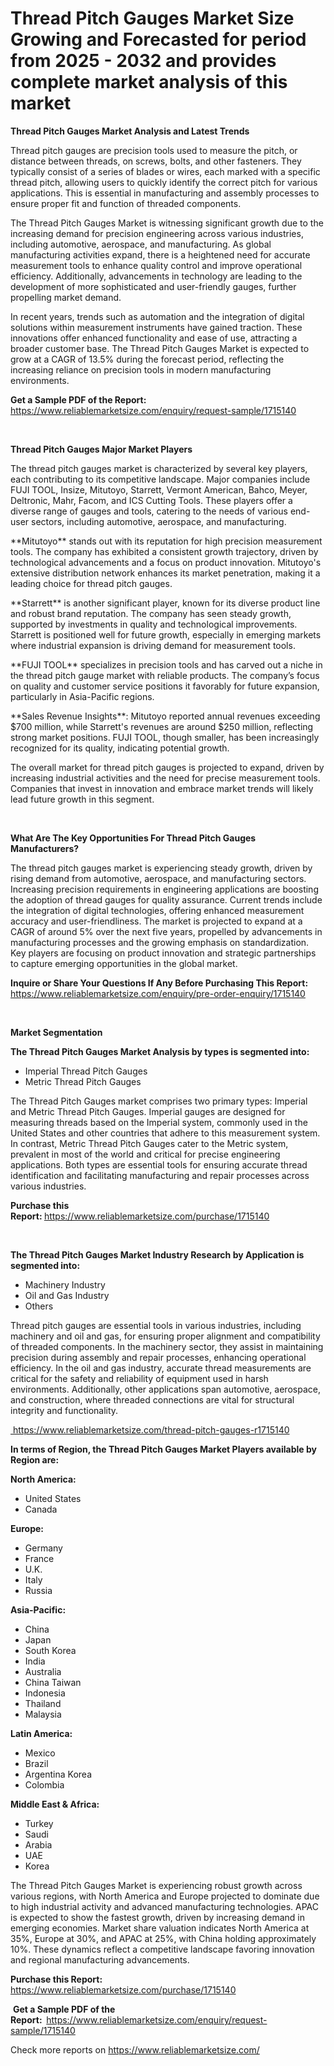 <p><h1>Thread Pitch Gauges Market Size Growing and Forecasted for period from 2025 - 2032 and provides complete market analysis of this market</h1></p><p><strong>Thread Pitch Gauges Market Analysis and Latest Trends</strong></p>
<p><p>Thread pitch gauges are precision tools used to measure the pitch, or distance between threads, on screws, bolts, and other fasteners. They typically consist of a series of blades or wires, each marked with a specific thread pitch, allowing users to quickly identify the correct pitch for various applications. This is essential in manufacturing and assembly processes to ensure proper fit and function of threaded components.</p><p>The Thread Pitch Gauges Market is witnessing significant growth due to the increasing demand for precision engineering across various industries, including automotive, aerospace, and manufacturing. As global manufacturing activities expand, there is a heightened need for accurate measurement tools to enhance quality control and improve operational efficiency. Additionally, advancements in technology are leading to the development of more sophisticated and user-friendly gauges, further propelling market demand.</p><p>In recent years, trends such as automation and the integration of digital solutions within measurement instruments have gained traction. These innovations offer enhanced functionality and ease of use, attracting a broader customer base. The Thread Pitch Gauges Market is expected to grow at a CAGR of 13.5% during the forecast period, reflecting the increasing reliance on precision tools in modern manufacturing environments.</p></p>
<p><strong>Get a Sample PDF of the Report:&nbsp;</strong> <a href="https://www.reliablemarketsize.com/enquiry/request-sample/1715140?utm_campaign=3248&utm_medium=2&utm_source=Github&utm_content=ia&utm_term=28032025&utm_id=thread-pitch-gauges">https://www.reliablemarketsize.com/enquiry/request-sample/1715140</a></p>
<p>&nbsp;</p>
<p><strong>Thread Pitch Gauges Major Market Players</strong></p>
<p><p>The thread pitch gauges market is characterized by several key players, each contributing to its competitive landscape. Major companies include FUJI TOOL, Insize, Mitutoyo, Starrett, Vermont American, Bahco, Meyer, Deltronic, Mahr, Facom, and ICS Cutting Tools. These players offer a diverse range of gauges and tools, catering to the needs of various end-user sectors, including automotive, aerospace, and manufacturing.</p><p>**Mitutoyo** stands out with its reputation for high precision measurement tools. The company has exhibited a consistent growth trajectory, driven by technological advancements and a focus on product innovation. Mitutoyo's extensive distribution network enhances its market penetration, making it a leading choice for thread pitch gauges.</p><p>**Starrett** is another significant player, known for its diverse product line and robust brand reputation. The company has seen steady growth, supported by investments in quality and technological improvements. Starrett is positioned well for future growth, especially in emerging markets where industrial expansion is driving demand for measurement tools.</p><p>**FUJI TOOL** specializes in precision tools and has carved out a niche in the thread pitch gauge market with reliable products. The company’s focus on quality and customer service positions it favorably for future expansion, particularly in Asia-Pacific regions.</p><p>**Sales Revenue Insights**: Mitutoyo reported annual revenues exceeding $700 million, while Starrett's revenues are around $250 million, reflecting strong market positions. FUJI TOOL, though smaller, has been increasingly recognized for its quality, indicating potential growth.</p><p>The overall market for thread pitch gauges is projected to expand, driven by increasing industrial activities and the need for precise measurement tools. Companies that invest in innovation and embrace market trends will likely lead future growth in this segment.</p></p>
<p>&nbsp;</p>
<p><strong>What Are The Key Opportunities For Thread Pitch Gauges Manufacturers?</strong></p>
<p><p>The thread pitch gauges market is experiencing steady growth, driven by rising demand from automotive, aerospace, and manufacturing sectors. Increasing precision requirements in engineering applications are boosting the adoption of thread gauges for quality assurance. Current trends include the integration of digital technologies, offering enhanced measurement accuracy and user-friendliness. The market is projected to expand at a CAGR of around 5% over the next five years, propelled by advancements in manufacturing processes and the growing emphasis on standardization. Key players are focusing on product innovation and strategic partnerships to capture emerging opportunities in the global market.</p></p>
<p><strong>Inquire or Share Your Questions If Any Before Purchasing This Report:</strong> <a href="https://www.reliablemarketsize.com/enquiry/pre-order-enquiry/1715140?utm_campaign=3248&utm_medium=2&utm_source=Github&utm_content=ia&utm_term=28032025&utm_id=thread-pitch-gauges">https://www.reliablemarketsize.com/enquiry/pre-order-enquiry/1715140</a></p>
<p>&nbsp;</p>
<p><strong>Market Segmentation</strong></p>
<p><strong>The Thread Pitch Gauges Market Analysis by types is segmented into:</strong></p>
<p><ul><li>Imperial Thread Pitch Gauges</li><li>Metric Thread Pitch Gauges</li></ul></p>
<p><p>The Thread Pitch Gauges market comprises two primary types: Imperial and Metric Thread Pitch Gauges. Imperial gauges are designed for measuring threads based on the Imperial system, commonly used in the United States and other countries that adhere to this measurement system. In contrast, Metric Thread Pitch Gauges cater to the Metric system, prevalent in most of the world and critical for precise engineering applications. Both types are essential tools for ensuring accurate thread identification and facilitating manufacturing and repair processes across various industries.</p></p>
<p><strong>Purchase this Report:&nbsp;</strong><a href="https://www.reliablemarketsize.com/purchase/1715140?utm_campaign=3248&utm_medium=2&utm_source=Github&utm_content=ia&utm_term=28032025&utm_id=thread-pitch-gauges">https://www.reliablemarketsize.com/purchase/1715140</a></p>
<p>&nbsp;</p>
<p><strong>The Thread Pitch Gauges Market Industry Research by Application is segmented into:</strong></p>
<p><ul><li>Machinery Industry</li><li>Oil and Gas Industry</li><li>Others</li></ul></p>
<p><p>Thread pitch gauges are essential tools in various industries, including machinery and oil and gas, for ensuring proper alignment and compatibility of threaded components. In the machinery sector, they assist in maintaining precision during assembly and repair processes, enhancing operational efficiency. In the oil and gas industry, accurate thread measurements are critical for the safety and reliability of equipment used in harsh environments. Additionally, other applications span automotive, aerospace, and construction, where threaded connections are vital for structural integrity and functionality.</p></p>
<p><a href="https://www.reliablemarketsize.com/thread-pitch-gauges-r1715140?utm_campaign=3248&utm_medium=2&utm_source=Github&utm_content=ia&utm_term=28032025&utm_id=thread-pitch-gauges">&nbsp;https://www.reliablemarketsize.com/thread-pitch-gauges-r1715140</a></p>
<p><strong>In terms of Region, the Thread Pitch Gauges Market Players available by Region are:</strong></p>
<p>
    <p> <strong> North America: </strong>
        <ul>
            <li>United States</li>
            <li>Canada</li>
        </ul>
        </p> 
    <p> <strong> Europe: </strong>
        <ul>
            <li>Germany</li>
            <li>France</li>
            <li>U.K.</li>
            <li>Italy</li>
            <li>Russia</li>
        </ul>
        </p> 
    <p> <strong> Asia-Pacific: </strong>
        <ul>
            <li>China</li>
            <li>Japan</li>
            <li>South Korea</li>
            <li>India</li>
            <li>Australia</li>
            <li>China Taiwan</li>
            <li>Indonesia</li>
            <li>Thailand</li>
            <li>Malaysia</li>
        </ul>
        </p> 
    <p> <strong> Latin America: </strong>
        <ul>
            <li>Mexico</li>
            <li>Brazil</li>
            <li>Argentina Korea</li>
            <li>Colombia</li>
        </ul>
        </p> 
    <p> <strong> Middle East & Africa: </strong>
        <ul>
            <li>Turkey</li>
            <li>Saudi</li>
            <li>Arabia</li>
            <li>UAE</li>
            <li>Korea</li>
        </ul>
    </p>
    </p>
<p><p>The Thread Pitch Gauges Market is experiencing robust growth across various regions, with North America and Europe projected to dominate due to high industrial activity and advanced manufacturing technologies. APAC is expected to show the fastest growth, driven by increasing demand in emerging economies. Market share valuation indicates North America at 35%, Europe at 30%, and APAC at 25%, with China holding approximately 10%. These dynamics reflect a competitive landscape favoring innovation and regional manufacturing advancements.</p></p>
<p><strong>Purchase this Report: </strong><a href="https://www.reliablemarketsize.com/purchase/1715140?utm_campaign=3248&utm_medium=2&utm_source=Github&utm_content=ia&utm_term=28032025&utm_id=thread-pitch-gauges">https://www.reliablemarketsize.com/purchase/1715140</a></p>
<p>&nbsp;<strong>Get a Sample PDF of the Report:&nbsp;&nbsp;</strong><a href="https://www.reliablemarketsize.com/enquiry/request-sample/1715140?utm_campaign=3248&utm_medium=2&utm_source=Github&utm_content=ia&utm_term=28032025&utm_id=thread-pitch-gauges">https://www.reliablemarketsize.com/enquiry/request-sample/1715140</a></p>
<p><strong></strong></p>
<p>Check more reports on <a href="https://www.reliablemarketsize.com/?utm_campaign=3248&utm_medium=2&utm_source=Github&utm_content=ia&utm_term=28032025&utm_id=thread-pitch-gauges">https://www.reliablemarketsize.com/</a></p>